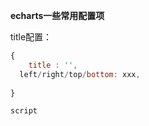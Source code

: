 **echarts一些常用配置项**

title配置：

```javascript
{
	title : '',
  left/right/top/bottom: xxx,
  
}
```

`script`

